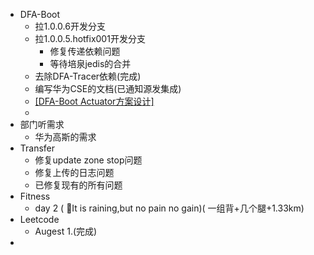 - DFA-Boot
	- 拉1.0.0.6开发分支
	- 拉1.0.0.5.hotfix001开发分支
		- 修复传递依赖问题
		- 等待培泉jedis的合并
	- 去除DFA-Tracer依赖(完成)
	- 编写华为CSE的文档(已通知源发集成)
	- [[DFA-Boot Actuator方案设计]](继续)
	-
- 部门听需求
	- 华为高斯的需求
- Transfer
	- 修复update zone stop问题
	- 修复上传的日志问题
	- 已修复现有的所有问题
- Fitness
	- day 2 ( It is raining,but no pain no gain)( 一组背+几个腿+1.33km)
- Leetcode
	- Augest 1.(完成)
-